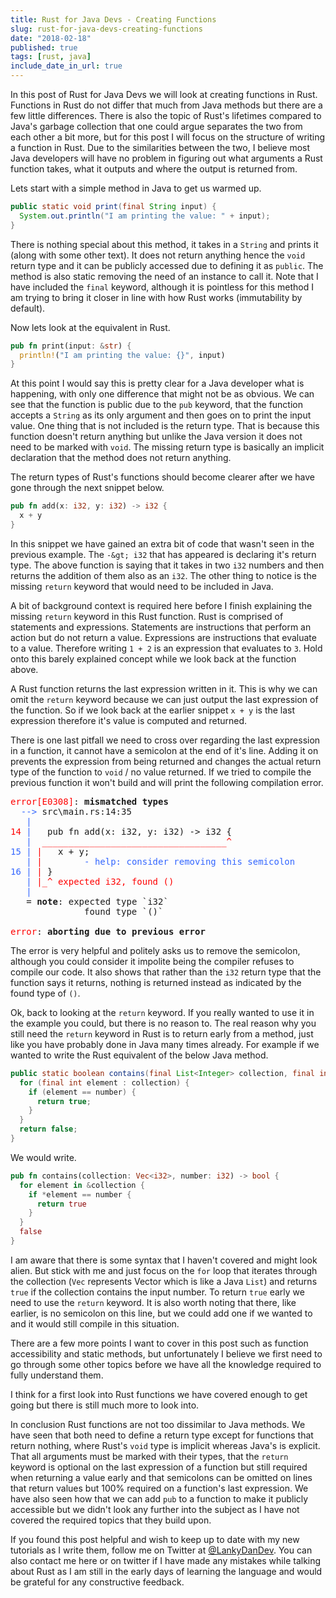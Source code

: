 ```yaml
---
title: Rust for Java Devs - Creating Functions
slug: rust-for-java-devs-creating-functions
date: "2018-02-18"
published: true
tags: [rust, java]
include_date_in_url: true
---
```


In this post of Rust for Java Devs we will look at creating functions in Rust. Functions in Rust do not differ that much from Java methods but there are a few little differences. There is also the topic of Rust's lifetimes compared to Java's garbage collection that one could argue separates the two from each other a bit more, but for this post I will focus on the structure of writing a function in Rust. Due to the similarities between the two, I believe most Java developers will have no problem in figuring out what arguments a Rust function takes, what it outputs and where the output is returned from.

Lets start with a simple method in Java to get us warmed up.

```java
public static void print(final String input) {
  System.out.println("I am printing the value: " + input);
}
```

There is nothing special about this method, it takes in a `String` and prints it (along with some other text). It does not return anything hence the `void` return type and it can be publicly accessed due to defining it as `public`. The method is also static removing the need of an instance to call it. Note that I have included the `final` keyword, although it is pointless for this method I am trying to bring it closer in line with how Rust works (immutability by default).

Now lets look at the equivalent in Rust.

```rust
pub fn print(input: &str) {
  println!("I am printing the value: {}", input)
}
```

At this point I would say this is pretty clear for a Java developer what is happening, with only one difference that might not be as obvious. We can see that the function is public due to the `pub` keyword, that the function accepts a `String` as its only argument and then goes on to print the input value. One thing that is not included is the return type. That is because this function doesn't return anything but unlike the Java version it does not need to be marked with `void`. The missing return type is basically an implicit declaration that the method does not return anything.

The return types of Rust's functions should become clearer after we have gone through the next snippet below.

```rust
pub fn add(x: i32, y: i32) -> i32 {
  x + y
}
```

In this snippet we have gained an extra bit of code that wasn't seen in the previous example. The `-&gt; i32` that has appeared is declaring it's return type. The above function is saying that it takes in two `i32` numbers and then returns the addition of them also as an `i32`. The other thing to notice is the missing `return` keyword that would need to be included in Java.

A bit of background context is required here before I finish explaining the missing `return` keyword in this Rust function. Rust is comprised of statements and expressions. Statements are instructions that perform an action but do not return a value. Expressions are instructions that evaluate to a value. Therefore writing `1 + 2` is an expression that evaluates to `3`. Hold onto this barely explained concept while we look back at the function above.

A Rust function returns the last expression written in it. This is why we can omit the `return` keyword because we can just output the last expression of the function. So if we look back at the earlier snippet `x + y` is the last expression therefore it's value is computed and returned.

There is one last pitfall we need to cross over regarding the last expression in a function, it cannot have a semicolon at the end of it's line. Adding it on prevents the expression from being returned and changes the actual return type of the function to `void` / no value returned. If we tried to compile the previous function it won't build and will print the following compilation error.

<pre class="language-text"><span style="color:#ff0000;">error[E0308]</span>: <strong>mismatched types</strong>
  <span style="color:#3366ff;">--&gt;</span> src\main.rs:14:35
   <span style="color:#3366ff;">|</span>
<span style="color:#ff0000;">14</span> <span style="color:#3366ff;">|</span>   pub fn add(x: i32, y: i32) -&gt; i32 {
   <span style="color:#3366ff;">|</span>  <span style="color:#ff0000;">___________________________________^</span>
<span style="color:#3366ff;">15</span> <span style="color:#3366ff;">|</span> <span style="color:#ff0000;">|</span>   x + y;
   <span style="color:#3366ff;">|</span> <span style="color:#ff0000;">|</span>        <span style="color:#3366ff;">- help: consider removing this semicolon</span>
<span style="color:#3366ff;">16</span> <span style="color:#3366ff;">|</span> <span style="color:#ff0000;">|</span> }
   <span style="color:#3366ff;">|</span> <span style="color:#ff0000;">|_^ expected i32, found ()</span>
   <span style="color:#3366ff;">|</span>
   = <strong>note</strong>: expected type `i32`
              found type `()`

<span style="color:#ff0000;">error</span>: <strong>aborting due to previous error
</strong></pre>

The error is very helpful and politely asks us to remove the semicolon, although you could consider it impolite being the compiler refuses to compile our code. It also shows that rather than the `i32` return type that the function says it returns, nothing is returned instead as indicated by the found type of `()`.

Ok, back to looking at the `return` keyword. If you really wanted to use it in the example you could, but there is no reason to. The real reason why you still need the `return` keyword in Rust is to return early from a method, just like you have probably done in Java many times already. For example if we wanted to write the Rust equivalent of the below Java method.

```java
public static boolean contains(final List<Integer> collection, final int number) {
  for (final int element : collection) {
    if (element == number) {
      return true;
    }
  }
  return false;
}
```

We would write.

```rust
pub fn contains(collection: Vec<i32>, number: i32) -> bool {
  for element in &collection {
    if *element == number {
      return true
    }
  }
  false
}
```

I am aware that there is some syntax that I haven't covered and might look alien. But stick with me and just focus on the `for` loop that iterates through the collection (`Vec` represents Vector which is like a Java `List`) and returns `true` if the collection contains the input number. To return `true` early we need to use the `return` keyword. It is also worth noting that there, like earlier, is no semicolon on this line, but we could add one if we wanted to and it would still compile in this situation.

There are a few more points I want to cover in this post such as function accessibility and static methods, but unfortunately I believe we first need to go through some other topics before we have all the knowledge required to fully understand them.

I think for a first look into Rust functions we have covered enough to get going but there is still much more to look into.

In conclusion Rust functions are not too dissimilar to Java methods. We have seen that both need to define a return type except for functions that return nothing, where Rust's `void` type is implicit whereas Java's is explicit. That all arguments must be marked with their types, that the `return` keyword is optional on the last expression of a function but still required when returning a value early and that semicolons can be omitted on lines that return values but 100% required on a function's last expression. We have also seen how that we can add `pub` to a function to make it publicly accessible but we didn't look any further into the subject as I have not covered the required topics that they build upon.

If you found this post helpful and wish to keep up to date with my new tutorials as I write them, follow me on Twitter at [@LankyDanDev](https://twitter.com/LankyDanDev). You can also contact me here or on twitter if I have made any mistakes while talking about Rust as I am still in the early days of learning the language and would be grateful for any constructive feedback.
